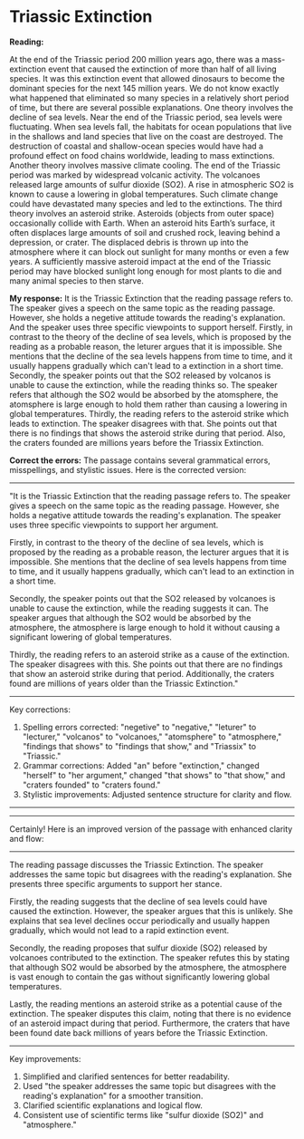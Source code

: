 # Triassic Extinction

**Reading:**

At the end of the Triassic period 200 million years ago, there was a mass-extinction event that caused the extinction of more than half of all living species. It was this extinction event that allowed dinosaurs to become the dominant species for the next 145 million years. We do not know exactly what happened that eliminated so many species in a relatively short period of time, but there are several possible explanations.
One theory involves the decline of sea levels. Near the end of the Triassic period, sea levels were fluctuating. When sea levels fall, the habitats for ocean populations that live in the shallows and land species that live on the coast are destroyed. The destruction of coastal and shallow-ocean species would have had a profound effect on food chains worldwide, leading to mass extinctions.
Another theory involves massive climate cooling. The end of the Triassic period was marked by widespread volcanic activity. The volcanoes released large amounts of sulfur dioxide (SO2). A rise in atmospheric SO2 is known to cause a lowering in global temperatures. Such climate change could have devastated many species and led to the extinctions.
The third theory involves an asteroid strike. Asteroids (objects from outer space) occasionally collide with Earth. When an asteroid hits Earth’s surface, it often displaces large amounts of soil and crushed rock, leaving behind a depression, or crater. The displaced debris is thrown up into the atmosphere where it can block out sunlight for many months or even a few years. A sufficiently massive asteroid impact at the end of the Triassic period may have blocked sunlight long enough for most plants to die and many animal species to then starve.





**My response:** It is the Triassic Extinction that the reading passage refers to. The speaker gives a speech on the same topic as the reading passage. However, she holds a negetive attitude towards the reading's explanation. And the speaker uses three specific viewpoints to support herself. Firstly, in contrast to the theory of the decline of sea levels, which is proposed by the reading as a probable reason, the leturer argues that it is impossible. She mentions that the decline of the sea levels happens from time to time, and it usually happens gradually which can't lead to a extinction in a short time. Secondly, the speaker points out that the SO2 released by volcanos is unable to cause the extinction, while the reading thinks so. The speaker refers that although the SO2 would be absorbed by the atomsphere, the atomsphere is large enough to hold them rather than causing a lowering in global temperatures. Thirdly, the reading refers to the asteroid strike which leads to extinction. The speaker disagrees with that. She points out that there is no findings that shows the asteroid strike during that period. Also, the craters founded are millions years before the Triassix Extinction.


**Correct the errors:**
The passage contains several grammatical errors, misspellings, and stylistic issues. Here is the corrected version:

---

"It is the Triassic Extinction that the reading passage refers to. The speaker gives a speech on the same topic as the reading passage. However, she holds a negative attitude towards the reading's explanation. The speaker uses three specific viewpoints to support her argument. 

Firstly, in contrast to the theory of the decline of sea levels, which is proposed by the reading as a probable reason, the lecturer argues that it is impossible. She mentions that the decline of sea levels happens from time to time, and it usually happens gradually, which can't lead to an extinction in a short time.

Secondly, the speaker points out that the SO2 released by volcanoes is unable to cause the extinction, while the reading suggests it can. The speaker argues that although the SO2 would be absorbed by the atmosphere, the atmosphere is large enough to hold it without causing a significant lowering of global temperatures.

Thirdly, the reading refers to an asteroid strike as a cause of the extinction. The speaker disagrees with this. She points out that there are no findings that show an asteroid strike during that period. Additionally, the craters found are millions of years older than the Triassic Extinction."

---

Key corrections:
1. Spelling errors corrected: "negetive" to "negative," "leturer" to "lecturer," "volcanos" to "volcanoes," "atomsphere" to "atmosphere," "findings that shows" to "findings that show," and "Triassix" to "Triassic."
2. Grammar corrections: Added "an" before "extinction," changed "herself" to "her argument," changed "that shows" to "that show," and "craters founded" to "craters found."
3. Stylistic improvements: Adjusted sentence structure for clarity and flow.

------------------------------------------------
------------------------------------------------
Certainly! Here is an improved version of the passage with enhanced clarity and flow:

---

The reading passage discusses the Triassic Extinction. The speaker addresses the same topic but disagrees with the reading's explanation. She presents three specific arguments to support her stance.

Firstly, the reading suggests that the decline of sea levels could have caused the extinction. However, the speaker argues that this is unlikely. She explains that sea level declines occur periodically and usually happen gradually, which would not lead to a rapid extinction event.

Secondly, the reading proposes that sulfur dioxide (SO2) released by volcanoes contributed to the extinction. The speaker refutes this by stating that although SO2 would be absorbed by the atmosphere, the atmosphere is vast enough to contain the gas without significantly lowering global temperatures.

Lastly, the reading mentions an asteroid strike as a potential cause of the extinction. The speaker disputes this claim, noting that there is no evidence of an asteroid impact during that period. Furthermore, the craters that have been found date back millions of years before the Triassic Extinction.

---

Key improvements:
1. Simplified and clarified sentences for better readability.
2. Used "the speaker addresses the same topic but disagrees with the reading's explanation" for a smoother transition.
3. Clarified scientific explanations and logical flow.
4. Consistent use of scientific terms like "sulfur dioxide (SO2)" and "atmosphere."